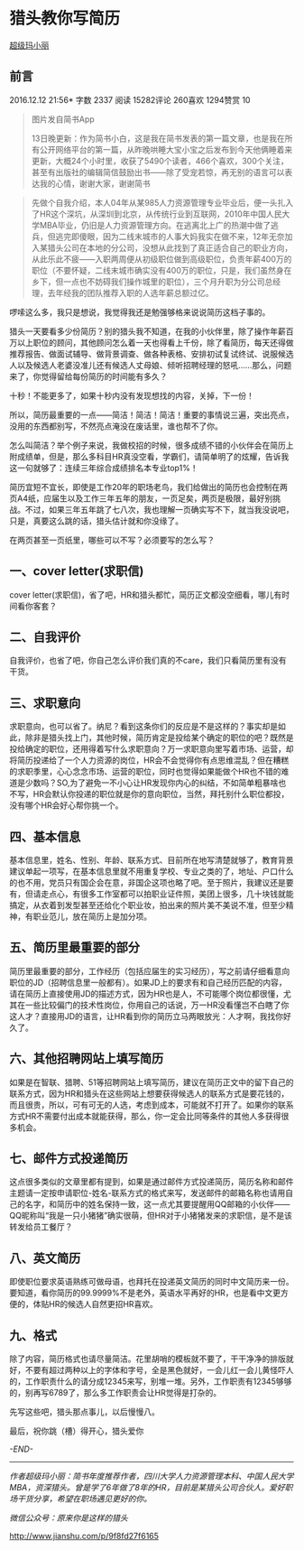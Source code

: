 # 猎头教你写简历

[超级玛小丽](http://www.jianshu.com/u/ff3aeb1f8e29)

## 前言

2016.12.12 21:56* 字数 2337 阅读 15282评论 260喜欢 1294赞赏 10

> 图片发自简书App
>
> ﻿13日晚更新：作为简书小白，这是我在简书发表的第一篇文章，也是我在所有公开网络平台的第一篇，从昨晚哄睡大宝小宝之后发布到今天他俩睡着来更新，大概24个小时里，收获了5490个读者，466个喜欢，300个关注，甚至有出版社的编辑简信鼓励出书——除了受宠若惊，再无别的语言可以表达我的心情，谢谢大家，谢谢简书

> 
>
> 先做个自我介绍，本人04年从某985人力资源管理专业毕业后，便一头扎入了HR这个深坑，从深圳到北京，从传统行业到互联网，2010年中国人民大学MBA毕业，仍旧是人力资源管理方向。在逃离北上广的热潮中做了逃兵，但逃完即傻眼，因为二线末城市的人事大妈我实在做不来，12年无奈加入某猎头公司在本地的分公司，没想从此找到了真正适合自己的职业方向，从此乐此不疲——入职两周便从初级职位做到高级职位，负责年薪400万的职位（不要怀疑，二线末城市确实没有400万的职位，只是，我们虽然身在乡下，但一点也不妨碍我们操作城里的职位），三个月升职为分公司总经理，去年经我的团队推荐入职的人选年薪总额过亿。

啰嗦这么多，我只是想说，我觉得我还是勉强够格来说说简历这档子事的。

猎头一天要看多少份简历？别的猎头我不知道，在我的小伙伴里，除了操作年薪百万以上职位的顾问，其他顾问怎么着一天也得看上千份，除了看简历，每天还得做推荐报告、做面试辅导、做背景调查、做各种表格、安排初试复试终试、说服候选人以及候选人老婆没准儿还有候选人丈母娘、倾听招聘经理的怒吼……那么，问题来了，你觉得留给每份简历的时间能有多久？

十秒！不能更多了，如果十秒内没有发现想找的内容，关掉，下一份！

所以，简历最重要的一点——简洁！简洁！简洁！重要的事情说三遍，突出亮点，没用的东西都别写，不然亮点淹没在废话里，谁也帮不了你。

怎么叫简洁？举个例子来说，我做校招的时候，很多成绩不错的小伙伴会在简历上附成绩单，但是，那么多科目HR真没空看，学霸们，请简单明了的炫耀，告诉我这一句就够了：连续三年综合成绩排名本专业top1%！

简历宜短不宜长，即使是工作20年的职场老鸟，我们给做出的简历也会控制在两页A4纸，应届生以及工作三年五年的朋友，一页足矣，两页是极限，最好别挑战。不过，如果三年五年跳了七八次，我也理解一页确实写不下，就当我没说吧，只是，真要这么跳的话，猎头估计就和你没缘了。

在两页甚至一页纸里，哪些可以不写？必须要写的怎么写？

## 一、cover letter(求职信)

cover letter(求职信)，省了吧，HR和猎头都忙，简历正文都没空细看，哪儿有时间看你客套？

## 二、自我评价

自我评价，也省了吧，你自己怎么评价我们真的不care，我们只看简历里有没有干货。

## 三、求职意向

求职意向，也可以省了。纳尼？看到这条你们的反应是不是这样的？事实却是如此，除非是猎头找上门，其他时候，简历肯定是投给某个确定的职位的吧？既然是投给确定的职位，还用得着写什么求职意向？万一求职意向里写着市场、运营，却将简历投递给了一个人力资源的岗位，HR会不会觉得你有点思维混乱？但在糟糕的求职季里，心心念念市场、运营的职位，同时也觉得如果能做个HR也不错的难道是少数吗？SO,为了避免一不小心让HR发现你内心的纠结，不如简单粗暴啥也不写，HR会默认你投递的职位就是你的意向职位，当然，拜托别什么职位都投，没有哪个HR会好心帮你挑一个。

## 四、基本信息

基本信息里，姓名、性别、年龄、联系方式、目前所在地写清楚就够了，教育背景建议单起一项写，在基本信息里就不用重复学校、专业之类的了，地址、户口什么的也不用，党员只有国企会在意，非国企这项也略了吧。至于照片，我建议还是要有，但请走点心，有很多工作室都可以拍职业证件照，美团上很多，几十块钱就能搞定，从衣着到发型甚至还给化个职业妆，拍出来的照片美不美说不准，但至少精神，有职业范儿，放在简历上是加分项。

## 五、简历里最重要的部分

简历里最重要的部分，工作经历（包括应届生的实习经历），写之前请仔细看意向职位的JD（招聘信息里一般都有）。如果JD上的要求有和自己经历匹配的内容，请在简历上直接使用JD的描述方式，因为HR也是人，不可能哪个岗位都很懂，尤其在一些比较偏门的技术性岗位，你用自己的话说，万一HR没看懂岂不白瞎了你这人才？直接用JD的语言，让HR看到你的简历立马两眼放光：人才啊，我找你好久了。

## 六、其他招聘网站上填写简历

如果是在智联、猎聘、51等招聘网站上填写简历，建议在简历正文中的留下自己的联系方式，因为HR和猎头在这些网站上想要获得候选人的联系方式是要花钱的，而且很贵，所以，可有可无的人选，考虑到成本，可能就不打开了。如果你的联系方式HR不需要付出成本就能获得，那么，你一定会比同等条件的其他人多获得很多机会。

## 七、邮件方式投递简历

这点很多类似的文章里都有提到，如果是通过邮件方式投递简历，简历名称和邮件主题请一定按申请职位-姓名-联系方式的格式来写，发送邮件的邮箱名称也请用自己的名字，和简历中的姓名保持一致，这一点尤其要提醒用QQ邮箱的小伙伴——QQ昵称叫“我是一只小猪猪”确实很萌，但HR对于小猪猪发来的求职信，是不是该转发给员工餐厅？

## 八、英文简历

即使职位要求英语熟练可做母语，也拜托在投递英文简历的同时中文简历来一份。要知道，看你简历的99.9999%不是老外，英语水平再好的HR，也是看中文更方便的，体贴HR的候选人自然更招HR喜欢。

## 九、格式

除了内容，简历格式也请尽量简洁。花里胡哨的模板就不要了，干干净净的排版就好，不要有超过两种以上的字体和字号，全是黑色就好，一会儿红一会儿黄怪吓人的，工作职责什么的请分成12345来写，别堆一堆。另外，工作职责有12345够够的，别再写6789了，那么多工作职责会让HR觉得是打杂的。

先写这些吧，猎头那点事儿，以后慢慢八。

最后，祝你跳（槽）得开心，猎头爱你

*-END-*

------

*作者超级玛小丽：简书年度推荐作者，四川大学人力资源管理本科、中国人民大学MBA，资深猎头。曾是学了6年做了8年的HR，目前是某猎头公司合伙人。爱好职场干货分享，希望在职场遇见更好的你。*

*微信公众号：原来你是这样的猎头*





http://www.jianshu.com/p/9f8fd27f6165